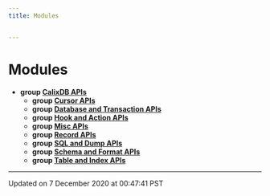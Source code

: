 ```yaml
---
title: Modules


---
```


# Modules



* **group [CalixDB APIs](./group__APIs.html)** 
    * **group [Cursor APIs](./group__Cursor.html)** 
    * **group [Database and Transaction APIs](./group__Database.html)** 
    * **group [Hook and Action APIs](./group__Hook.html)** 
    * **group [Misc APIs](./group__Misc.html)** 
    * **group [Record APIs](./group__Record.html)** 
    * **group [SQL and Dump APIs](./group__SQL.html)** 
    * **group [Schema and Format APIs](./group__Schema.html)** 
    * **group [Table and Index APIs](./group__Table.html)** 



-------------------------------

Updated on  7 December 2020 at 00:47:41 PST
